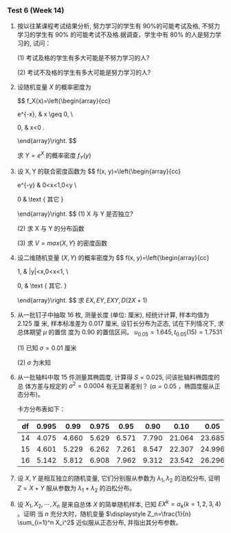 ### Test 6 (Week 14)

1. 按以往某课程考试结果分析, 努力学习的学生有 90\%的可能考试及格, 不努力学习的学生有 $90 \%$ 的可能考试不及格.据调查，学生中有 $80 \%$ 的人是努力学习的, 试问：

   $(1)$ 考试及格的学生有多大可能是不努力学习的人?

   $(2)$ 考试不及格的学生有多大可能是努力学习的人?

    

   

   

2. 设随机变量 $X$ 的概率密度为

   $$
   f_X(x)=\left\{\begin{array}{cc}
   
   e^{-x}, & x \geq 0, \\
   
   0, & x<0 .
   
   \end{array}\right.
   $$

   求 $Y=e^X$ 的概率密度 $f_Y(y)$

    

   

   

3. 设 $\mathrm{X}, \mathrm{Y}$ 的联合密度函数为
   $$
   f(x, y)=\left\{\begin{array}{cc}
   
   e^{-y} & 0<x<1,0<y \\
   
   0 & \text { 其它 }
   
   \end{array}\right.
   $$
   $(1)$ $\mathrm{X}$ 与 $\mathrm{Y}$ 是否独立?

   $(2)$ 求 $\mathrm{X}$ 与 $\mathrm{Y}$ 的分布函数

   $(3)$ 求 $V=m a x\{X, Y\}$ 的密度函数

    

   

   

4. 设二维随机变量 $(X, Y)$ 的概率密度为
   $$
   f(x, y)=\left\{\begin{array}{cc}
   
   1, & |y|<x,0<x<1, \\
   
   0, & \text { 其它. }
   
   \end{array}\right.
   $$
   求 $E X, E Y,E X Y, D(2 X+1)$

   

   

   

5. 从一批钉子中抽取 16 枚, 测量长度 (单位: 厘米), 经统计计算, 样本均值为 $2.125$ 厘 米, 样本标准差为 $0.017$ 厘米, 设钉长分布为正态, 试在下列情况下, 求总体期望 $\mu$ 的置信 度为 $0.90$ 的置信区间。 $u_{0.05}=1.645, t_{0.05}(15)=1.7531$

   $(1)$ 已知 $\sigma=0.01$ 厘米

   $(2)$ $\sigma$ 为末知

   

   

   

6. 从一批轴料中取 15 件测量其椭圆度, 计算得 $S=0.025$, 问该批轴料椭圆度的总 体方差与规定的 $\sigma^2=0.0004$ 有无显著差别？ $(\alpha=0.05$ ，椭圆度服从正态分布)。

   卡方分布表如下：

   | df   | 0.995 | 0.99  | 0.975 | 0.95  | 0.90  | 0.10   | 0.05   | 0.025  | 0.01   | 0.005  |
   | ---- | ----- | ----- | ----- | ----- | ----- | ------ | ------ | ------ | ------ | ------ |
   | 14   | 4.075 | 4.660 | 5.629 | 6.571 | 7.790 | 21.064 | 23.685 | 26.119 | 29.141 | 31.319 |
   | 15   | 4.601 | 5.229 | 6.262 | 7.261 | 8.547 | 22.307 | 24.996 | 27.488 | 30.578 | 32.801 |
   | 16   | 5.142 | 5.812 | 6.908 | 7.962 | 9.312 | 23.542 | 26.296 | 28.845 | 32.000 | 34.267 |

   

   

7. 设 $X, Y$ 是相互独立的随机变量, 它们分别服从参数为 $\lambda_1, \lambda_2$ 的泊松分布, 证明 $Z=X+Y$ 服从参数为 $\lambda_1+\lambda_2$ 的泊松分布。

    

   

   

8. 设 $X_1, X_2, \cdots, X_n$ 是来自总体 $X$ 的简单随机样本, 已知 $E X^k=\alpha_k(k=1,2,3,4)$ 。证明 当 $n$ 充分大时，随机变量 $\displaystyle Z_n=\frac{1}{n} \sum_{i=1}^n X_i^2$ 近似服从正态分布, 并指出其分布参数。